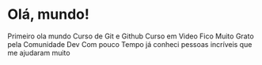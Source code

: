 # Olá, mundo!
 Primeiro ola mundo
 Curso de Git e Github Curso em Video
 Fico Muito Grato pela Comunidade Dev
 Com pouco Tempo já conheci pessoas 
 incríveis que me ajudaram muito